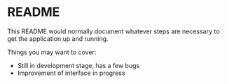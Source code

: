 # README

This README would normally document whatever steps are necessary to get the
application up and running.

Things you may want to cover:

* Still in development stage, has a few bugs
* Improvement of interface in progress
